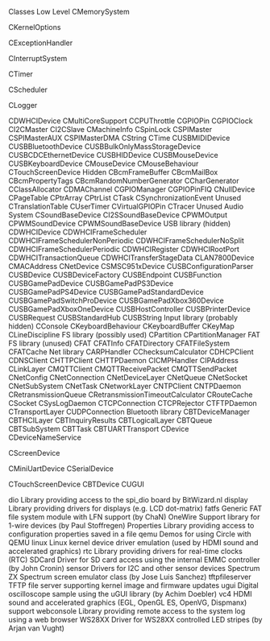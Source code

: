 Classes
Low Level
CMemorySystem


CKernelOptions


CExceptionHandler

CInterruptSystem

CTimer




CScheduler



CLogger




CDWHCIDevice
CMultiCoreSupport
CCPUThrottle
CGPIOPin
CGPIOClock
CI2CMaster
CI2CSlave
CMachineInfo
CSpinLock
CSPIMaster 
CSPIMasterAUX
CSPIMasterDMA
CString
CTime
CUSBMIDIDevice
CUSBBluetoothDevice
CUSBBulkOnlyMassStorageDevice
CUSBCDCEthernetDevice
CUSBHIDDevice
CUSBMouseDevice
CUSBKeyboardDevice
CMouseDevice
CMouseBehaviour
CTouchScreenDevice
Hidden
CBcmFrameBuffer
CBcmMailBox
CBcmPropertyTags
CBcmRandomNumberGenerator
CCharGenerator
CClassAllocator
CDMAChannel
CGPIOManager
CGPIOPinFIQ
CNullDevice
CPageTable
CPtrArray
CPtrList
CTask
CSynchronizationEvent
Unused
CTranslationTable
CUserTimer
CVirtualGPIOPin
CTracer
Unused Audio System
CSoundBaseDevice
CI2SSoundBaseDevice
CPWMOutput
CPWMSoundDevice
CPWMSoundBaseDevice
USB library (hidden)
CDWHCIDevice
CDWHCIFrameScheduler
CDWHCIFrameSchedulerNonPeriodic
CDWHCIFrameSchedulerNoSplit
CDWHCIFrameSchedulerPeriodic
CDWHCIRegister
CDWHCIRootPort
CDWHCITransactionQueue
CDWHCITransferStageData
CLAN7800Device
CMACAddress
CNetDevice
CSMSC951xDevice
CUSBConfigurationParser
CUSBDevice
CUSBDeviceFactory
CUSBEndpoint
CUSBFunction
CUSBGamePadDevice
CUSBGamePadPS3Device
CUSBGamePadPS4Device
CUSBGamePadStandardDevice
CUSBGamePadSwitchProDevice
CUSBGamePadXbox360Device
CUSBGamePadXboxOneDevice
CUSBHostController
CUSBPrinterDevice
CUSBRequest
CUSBStandardHub
CUSBString
Input library (probably hidden)
CConsole
CKeyboardBehaviour
CKeyboardBuffer
CKeyMap
CLineDiscipline
FS library (possibly used)
CPartition
CPartitionManager
FAT FS library (unused)
CFAT
CFATInfo
CFATDirectory
CFATFileSystem
CFATCache
Net library
CARPHandler
CChecksumCalculator
CDHCPClient
CDNSClient
CHTTPClient
CHTTPDaemon
CICMPHandler
CIPAddress
CLinkLayer
CMQTTClient
CMQTTReceivePacket
CMQTTSendPacket
CNetConfig
CNetConnection
CNetDeviceLayer
CNetQueue
CNetSocket
CNetSubSystem
CNetTask
CNetworkLayer
CNTPClient
CNTPDaemon
CRetransmissionQueue
CRetransmissionTimeoutCalculator
CRouteCache
CSocket
CSysLogDaemon
CTCPConnection
CTCPRejector
CTFTPDaemon
CTransportLayer
CUDPConnection
Bluetooth library
CBTDeviceManager
CBTHCILayer
CBTInquiryResults
CBTLogicalLayer
CBTQueue
CBTSubSystem
CBTTask
CBTUARTTransport
CDevice
CDeviceNameService

CScreenDevice

CMiniUartDevice
CSerialDevice

CTouchScreenDevice
CBTDevice
CUGUI



dio
Library providing access to the spi_dio board by BitWizard.nl
display
Library providing drivers for displays (e.g. LCD dot-matrix)
fatfs
Generic FAT file system module with LFN support (by ChaN)
OneWire
Support library for 1-wire devices (by Paul Stoffregen)
Properties
Library providing access to configuration properties saved in a file
qemu
Demos for using Circle with QEMU
linux
Linux kernel device driver emulation (used by HDMI sound and accelerated graphics)
rtc
Library providing drivers for real-time clocks (RTC)
SDCard
Driver for SD card access using the internal EMMC controller (by John Cronin)
sensor
Drivers for I2C and other sensor devices
Spectrum
ZX Spectrum screen emulator class (by Jose Luis Sanchez)
tftpfileserver
TFTP file server supporting kernel image and firmware updates
ugui
Digital oscilloscope sample using the uGUI library (by Achim Doebler)
vc4
HDMI sound and accelerated graphics (EGL, OpenGL ES, OpenVG, Dispmanx) support
webconsole
Library providing remote access to the system log using a web browser
WS28XX
Driver for WS28XX controlled LED stripes (by Arjan van Vught)